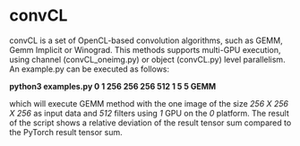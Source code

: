 # convCL
convCL is a set of OpenCL-based convolution algorithms, such as GEMM, Gemm Implicit or Winograd. This methods supports multi-GPU execution, using channel (convCL_oneimg.py) or object (convCL.py) level parallelism. 
An example.py can be executed as follows:

**python3 examples.py 0 1 256 256 256 512 1 5 5 GEMM**

which will execute GEMM method with the one image of the size *256 X 256 X 256* as input data and  *512* filters using *1* GPU on the *0* platform. 
The result of the script shows a relative deviation of the result tensor sum compared to the PyTorch result tensor sum.
 

